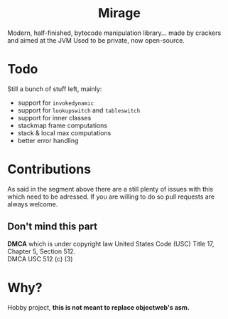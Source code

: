 <h1 align="center">Mirage</h1>
Modern, half-finished, bytecode manipulation library... made by crackers and aimed at the JVM
Used to be private, now open-source.

# Todo
Still a bunch of stuff left, mainly:
- support for `invokedynamic`
- support for `lookupswitch` and `tableswitch`
- support for inner classes
- stackmap frame computations
- stack & local max computations
- better error handling

# Contributions
As said in the segment above there are a still plenty of issues with this which need to be adressed.
If you are willing to do so pull requests are always welcome.

<h2>Don't mind this part</h2>

**DMCA** which is under copyright law United States Code (USC) Title 17, Chapter 5, Section 512. <br>
DMCA USC 512 (c) (3)

# Why?
Hobby project, **this is not meant to replace objectweb's asm.**
